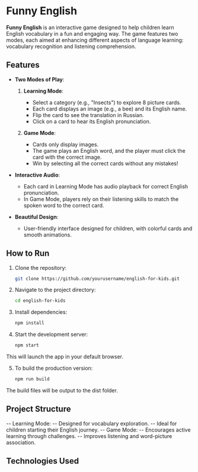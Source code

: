 # Funny English

**Funny English** is an interactive game designed to help children learn English vocabulary in a fun and engaging way. The game features two modes, each aimed at enhancing different aspects of language learning: vocabulary recognition and listening comprehension.

## Features

- **Two Modes of Play**:
  1. **Learning Mode**:
      - Select a category (e.g., "Insects") to explore 8 picture cards.
      - Each card displays an image (e.g., a bee) and its English name.
      - Flip the card to see the translation in Russian.
      - Click on a card to hear its English pronunciation.

  2. **Game Mode**:
      - Cards only display images.
      - The game plays an English word, and the player must click the card with the correct image.
      - Win by selecting all the correct cards without any mistakes!

- **Interactive Audio**:
  - Each card in Learning Mode has audio playback for correct English pronunciation.
  - In Game Mode, players rely on their listening skills to match the spoken word to the correct card.

- **Beautiful Design**:
  - User-friendly interface designed for children, with colorful cards and smooth animations.

## How to Run

1. Clone the repository:
   ```bash
   git clone https://github.com/yourusername/english-for-kids.git

2. Navigate to the project directory:
   ```bash
   cd english-for-kids

3. Install dependencies:
   ```bash
   npm install

4. Start the development server:
   ```bash
   npm start
This will launch the app in your default browser.

5. To build the production version:
   ```bash
   npm run build
The build files will be output to the dist folder.

## Project Structure

-- Learning Mode:
   -- Designed for vocabulary exploration.
   -- Ideal for children starting their English journey.
-- Game Mode:
   -- Encourages active learning through challenges.
   -- Improves listening and word-picture association.

## Technologies Used